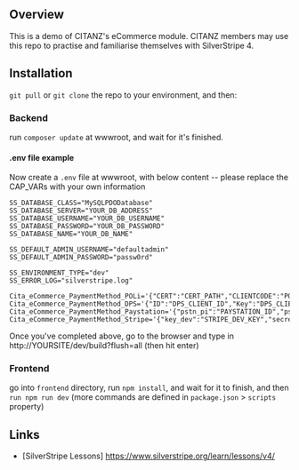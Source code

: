 ## Overview

This is a demo of CITANZ's eCommerce module. CITANZ members may use this repo to practise and familiarise themselves with SilverStripe 4.

## Installation ##

`git pull` or `git clone` the repo to your environment, and then:

### Backend ###
run `composer update` at wwwroot, and wait for it's finished.

#### .env file example ####
Now create a `.env` file at wwwroot, with below content -- please replace the CAP_VARs with your own information
```
SS_DATABASE_CLASS="MySQLPDODatabase"
SS_DATABASE_SERVER="YOUR_DB_ADDRESS"
SS_DATABASE_USERNAME="YOUR_DB_USERNAME"
SS_DATABASE_PASSWORD="YOUR_DB_PASSWORD"
SS_DATABASE_NAME="YOUR_DB_NAME"

SS_DEFAULT_ADMIN_USERNAME="defaultadmin"
SS_DEFAULT_ADMIN_PASSWORD="passw0rd"

SS_ENVIRONMENT_TYPE="dev"
SS_ERROR_LOG="silverstripe.log"

Cita_eCommerce_PaymentMethod_POLi='{"CERT":"CERT_PATH","CLIENTCODE":"POLI_CLIENT_CODE","AUTHCODE":"POLI_AUTH_CODE"}'
Cita_eCommerce_PaymentMethod_DPS='{"ID":"DPS_CLIENT_ID","Key":"DPS_CLIENT_KEY"}'
Cita_eCommerce_PaymentMethod_Paystation='{"pstn_pi":"PAYSTATION_ID","pstn_HMAC":"PAYSTATION_HMAC"}'
Cita_eCommerce_PaymentMethod_Stripe='{"key_dev":"STRIPE_DEV_KEY","secret_dev":"STRIPE_DEV_SECRET","key":"STRIPE_LIVE_KEY","secret":"STRIPE_LIVE_SECRET"}'

```
Once you've completed above, go to the browser and type in http://YOURSITE/dev/build?flush=all (then hit enter)


### Frontend ###
go into `frontend` directory, run `npm install`, and wait for it to finish, and then `run npm run dev` (more commands are defined in `package.json` > `scripts` property)

## Links ##

 * [SilverStripe Lessons] https://www.silverstripe.org/learn/lessons/v4/
